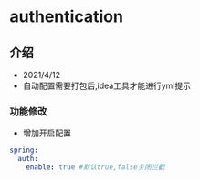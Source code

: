 # authentication

## 介绍
- 2021/4/12
- 自动配置需要打包后,idea工具才能进行yml提示
### 功能修改
- 增加开启配置

```yaml
spring:
  auth:
    enable: true #默认true,false关闭拦截
```

